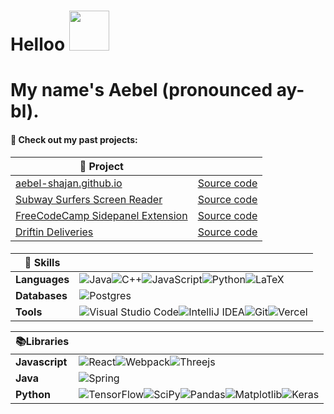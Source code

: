 # Helloo  <img  src="https://media1.giphy.com/media/v1.Y2lkPTc5MGI3NjExeXdkb2xkY2QwYm56eTk5YzFyc2d5ZmpxcG9renZmMjRqcXN1dzB3cSZlcD12MV9pbnRlcm5hbF9naWZfYnlfaWQmY3Q9cw/sNC71wDxPr0CgGB8zX/giphy.gif" width="64" height="64" frameBorder="0" class="giphy-embed" allowFullScreen/> 
# My name's Aebel (pronounced ay-bl).

#### 🔭 Check out my past projects:
| 🧩 Project | |
|-|-|
|[aebel-shajan.github.io](https://aebel-shajan.github.io) | [Source code](https://github.com/Aebel-Shajan/Aebel-Shajan.github.io) |
|[Subway Surfers Screen Reader](https://chromewebstore.google.com/detail/subway-surfers-screen-rea/jcijfneifjnhbgahlokgkmpcnocgpegd) | [Source code](https://github.com/Aebel-Shajan/subway_surfers_screen_reader) |
|[FreeCodeCamp Sidepanel Extension](https://chromewebstore.google.com/detail/contents-panel-for-fcc/cmogdnmmkblhlbdbppfahmclekapmdjo) | [Source code](https://github.com/Aebel-Shajan/FreeCodeCamp-Contents-Chrome-Extension) |
|[Driftin Deliveries](https://driftin-deliveries.vercel.app/) | [Source code](https://github.com/Aebel-Shajan/Driftin-Deliveries) |



#### 
|🍳 Skills||
|-|-|
|**Languages**|![Java](https://img.shields.io/badge/java-%23ED8B00.svg?style=for-the-badge&logo=openjdk&logoColor=white)![C++](https://img.shields.io/badge/c++-%2300599C.svg?style=for-the-badge&logo=c%2B%2B&logoColor=white)![JavaScript](https://img.shields.io/badge/javascript-%23323330.svg?style=for-the-badge&logo=javascript&logoColor=%23F7DF1E)![Python](https://img.shields.io/badge/python-3670A0?style=for-the-badge&logo=python&logoColor=ffdd54)![LaTeX](https://img.shields.io/badge/latex-%23008080.svg?style=for-the-badge&logo=latex&logoColor=white) |
|**Databases**|![Postgres](https://img.shields.io/badge/postgres-%23316192.svg?style=for-the-badge&logo=postgresql&logoColor=white)|
|**Tools**|![Visual Studio Code](https://img.shields.io/badge/Visual%20Studio%20Code-0078d7.svg?style=for-the-badge&logo=visual-studio-code&logoColor=white)![IntelliJ IDEA](https://img.shields.io/badge/IntelliJIDEA-000000.svg?style=for-the-badge&logo=intellij-idea&logoColor=white)![Git](https://img.shields.io/badge/git-%23F05033.svg?style=for-the-badge&logo=git&logoColor=white)![Vercel](https://img.shields.io/badge/vercel-%23000000.svg?style=for-the-badge&logo=vercel&logoColor=white)|


|📚Libraries||
|-|-|
|**Javascript**|![React](https://img.shields.io/badge/react-%2320232a.svg?style=for-the-badge&logo=react&logoColor=%2361DAFB)![Webpack](https://img.shields.io/badge/webpack-%238DD6F9.svg?style=for-the-badge&logo=webpack&logoColor=black)![Threejs](https://img.shields.io/badge/threejs-black?style=for-the-badge&logo=three.js&logoColor=white)|
|**Java**|![Spring](https://img.shields.io/badge/spring-%236DB33F.svg?style=for-the-badge&logo=spring&logoColor=white)|
|**Python**|![TensorFlow](https://img.shields.io/badge/TensorFlow-%23FF6F00.svg?style=for-the-badge&logo=TensorFlow&logoColor=white)![SciPy](https://img.shields.io/badge/SciPy-%230C55A5.svg?style=for-the-badge&logo=scipy&logoColor=%white)![Pandas](https://img.shields.io/badge/pandas-%23150458.svg?style=for-the-badge&logo=pandas&logoColor=white)![Matplotlib](https://img.shields.io/badge/Matplotlib-%23ffffff.svg?style=for-the-badge&logo=Matplotlib&logoColor=black)![Keras](https://img.shields.io/badge/Keras-%23D00000.svg?style=for-the-badge&logo=Keras&logoColor=white)|





<!--
**Aebel-Shajan/Aebel-Shajan** is a ✨ _special_ ✨ repository because its `README.md` (this file) appears on your GitHub profile.

Here are some ideas to get you started:

- 🔭 I’m currently working on ...
- 
- 👯 I’m looking to collaborate on ...
- 🤔 I’m looking for help with ...
- 💬 Ask me about ...
- 📫 How to reach me: ...
- 😄 Pronouns: ...
- ⚡ Fun fact: ...
-->
